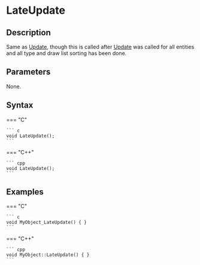 # LateUpdate

## Description
Same as [Update](Update.md), though this is called after [Update](Update.md) was called for all entities and all type and draw list sorting has been done.

## Parameters
None.

## Syntax
=== "C"

	``` c
	void LateUpdate();
	```

=== "C++"

	``` cpp
	void LateUpdate();
	```

## Examples
=== "C"

	``` c
	void MyObject_LateUpdate() { }
	```

=== "C++"

	``` cpp
	void MyObject::LateUpdate() { }
	```